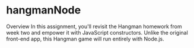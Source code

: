 # hangmanNode
Overview  In this assignment, you'll revisit the Hangman homework from week two and empower it with JavaScript constructors. Unlike the original front-end app, this Hangman game will run entirely with Node.js.
